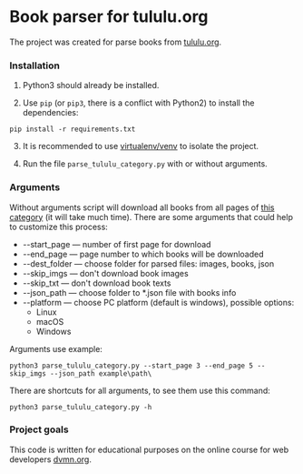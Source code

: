 # Book parser for tululu.org

The project was created for parse books from [tululu.org](ttp://tululu.org).

### Installation

1. Python3 should already be installed.

2. Use `pip` (or `pip3`, there is a conflict with Python2) to install the dependencies:
```
pip install -r requirements.txt
```

3. It is recommended to use [virtualenv/venv](https://docs.python.org/3/library/venv.html) to isolate the project.

4. Run the file `parse_tululu_category.py` with or without arguments.

### Arguments

Without arguments script will download all books from all pages of [this category](http://tululu.org/l55/) (it will take much time). There are some arguments that could help to customize this process:

* --start_page — number of first page for download
* --end_page — page number to which books will be downloaded
* --dest_folder — choose folder for parsed files: images, books, json
* --skip_imgs — don't download book images
* --skip_txt — don't download book texts
* --json_path — choose folder to *.json file with books info
* --platform — choose PC platform (default is windows), possible options:
    - Linux
    - macOS
    - Windows

Arguments use example:
```
python3 parse_tululu_category.py --start_page 3 --end_page 5 --skip_imgs --json_path example\path\
```

There are shortcuts for all arguments, to see them use this command:
```
python3 parse_tululu_category.py -h
```
### Project goals

This code is written for educational purposes on the online course for web developers [dvmn.org](https://dvmn.org/).
